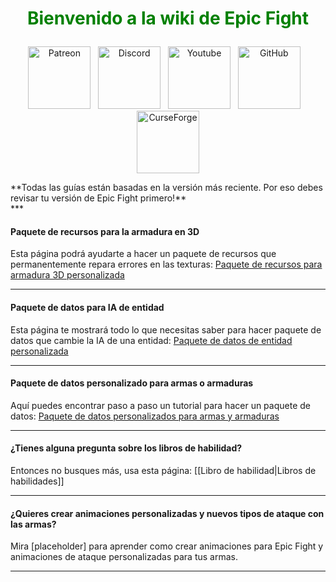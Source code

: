 <!-- Do not edit this! -->
# <p style="text-align: center;"><span style="color:green;">**Bienvenido a la wiki de Epic Fight**</span></p>


<p style="text-align: center;"><a title="Patreon" href="https://www.patreon.com/bePatron?u=53051224" target="_blank" rel="noopener noreferrer"><img src="https://github.com/Yesssssman/epicfightmod/assets/77132244/7c517b51-581a-48dc-9130-aaad326dbcb4" alt="Patreon" width="100" height="100" /></a>&nbsp; &nbsp;<a title="Discord" href="https://discord.com/invite/NbAJwj8RHg" target="_blank" rel="noopener noreferrer"><img src="https://github.com/Yesssssman/epicfightmod/assets/77132244/f3358cb9-f3cd-46e7-9ed0-a90bc2b1b188" alt="Discord" width="100" height="100" /></a>&nbsp; &nbsp;<a title="YouTube" href="https://www.youtube.com/@yesman4100" target="_blank" rel="noopener noreferrer"><img src="https://github.com/Yesssssman/epicfightmod/assets/77132244/3f2de855-e926-4eb9-a20c-4c6f44828250" alt="Youtube" width="100" height="100" /></a>&nbsp; &nbsp;<a title="GitHub - Wiki" href="https://github.com/Yesssssman/epicfightmod/" target="_blank" rel="noopener noreferrer"><img src="https://github.com/Yesssssman/epicfightmod/assets/77132244/23220c47-c1e5-4e2b-82aa-876a86d7ed1a" alt="GitHub" width="100" height="100" /></a>&nbsp; &nbsp;<a title="CurseForge" href="https://www.curseforge.com/minecraft/mc-mods/epic-fight-mod" target="_blank" rel="noopener noreferrer"><img src="https://github.com/Yesssssman/epicfightmod/assets/77132244/3fcda922-a1d2-475a-ba30-d8f5cd88ff3e" alt="CurseForge" width="100" height="100" /></a></p>
**Todas las guías están basadas en la versión más reciente. Por eso debes revisar tu versión de Epic Fight primero!**<br>
***

#### Paquete de recursos para la armadura en 3D

Esta página podrá ayudarte a hacer un paquete de recursos que permanentemente repara errores en las texturas: [ Paquete de recursos para armadura 3D personalizada](armor/3Darmor_page1.es.md)

***

#### Paquete de datos para IA de entidad

Esta página te mostrará todo lo que necesitas saber para hacer paquete de datos que cambie la IA de una entidad: [ Paquete de datos de entidad personalizada](guides/page1)
***

#### Paquete de datos personalizado para armas o armaduras

Aquí puedes encontrar paso a paso un tutorial para hacer un paquete de datos: [ Paquete de datos personalizados para armas y armaduras](Guides/page2.es.md)

***

#### ¿Tienes alguna pregunta sobre los libros de habilidad?

Entonces no busques más, usa esta página: [[Libro de habilidad|Libros de habilidades]]

***

#### ¿Quieres crear animaciones personalizadas y nuevos tipos de ataque con las armas?

Mira [placeholder] para aprender como crear animaciones para Epic Fight y animaciones de ataque personalizadas para tus armas.

***

